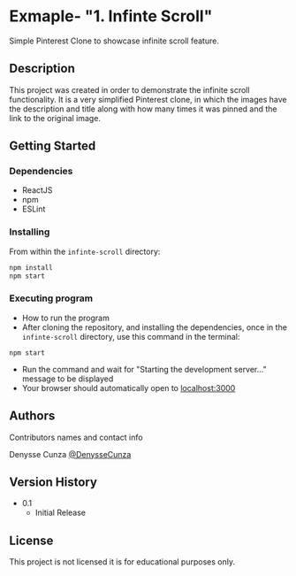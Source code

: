 # Exmaple- "1. Infinte Scroll" 

Simple Pinterest Clone to showcase infinite scroll feature.

## Description

This project was created in order to demonstrate the infinite scroll functionality. It is a very simplified Pinterest clone, in which the images have the description and title along with how many times it was pinned and the link to the original image. 

## Getting Started

### Dependencies

* ReactJS
* npm
* ESLint

### Installing

From within the `infinte-scroll` directory:

```sh
npm install
npm start
```

### Executing program

* How to run the program
* After cloning the repository, and installing the dependencies, once in the `infinte-scroll` directory, use this command in the terminal:
```
npm start
```
* Run the command and wait for "Starting the development server..." message to be displayed 
* Your browser should automatically open to [localhost:3000](http://localhost:3000)


## Authors

Contributors names and contact info

Denysse Cunza 
[@DenysseCunza](https://twitter.com/DenysseCunza)

## Version History

* 0.1
    * Initial Release

## License

This project is not licensed it is for educational purposes only. 
